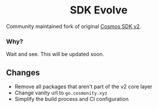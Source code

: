 <div align="center">
  <h1> SDK Evolve </h1>
</div>

Community maintained fork of original [Cosmos SDK v2](https://github.com/cosmos/cosmos-sdk/releases/tag/server%2Fv2.0.0-beta.1).

### Why?

Wait and see. This will be updated soon.

## Changes

* Remove all packages that aren't part of the v2 core layer
* Change vanity url to `go.cosmonity.xyz`
* Simplify the build process and CI configuration

